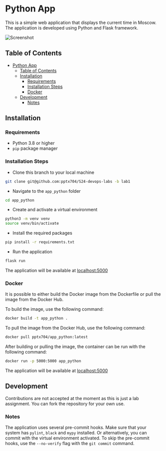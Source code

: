 # Python App

This is a simple web application that displays the current time in Moscow. The application is developed using Python and Flask framework.

![Screenshot](https://i.postimg.cc/XYVk7s95/image.png)

## Table of Contents

- [Python App](#python-app)
  - [Table of Contents](#table-of-contents)
  - [Installation](#installation)
    - [Requirements](#requirements)
    - [Installation Steps](#installation-steps)
    - [Docker](#docker)
  - [Development](#development)
    - [Notes](#notes)

## Installation

### Requirements

- Python 3.8 or higher
- `pip` package manager

### Installation Steps

- Clone this branch to your local machine

```bash
git clone git@github.com:pptx704/S24-devops-labs -b lab1
```

- Navigate to the `app_python` folder

```bash
cd app_python
```

- Create and activate a virtual environment

```bash
python3 -m venv venv
source venv/bin/activate
```

- Install the required packages

```bash
pip install -r requirements.txt
```

- Run the application

```bash
flask run
```

The application will be available at [localhost:5000](http://localhost:5000/)

### Docker

It is possible to either build the Docker image from the Dockerfile or pull the image from the Docker Hub.

To build the image, use the following command:

```bash
docker build -t app_python .
```

To pull the image from the Docker Hub, use the following command:

```bash
docker pull pptx704/app_python:latest
```

After building or pulling the image, the container can be run with the following command:

```bash
docker run -p 5000:5000 app_python
```

The application will be available at [localhost:5000](http://localhost:5000/)

## Development

Contributions are not accepted at the moment as this is just a lab assignment. You can fork the repository for your own use.

### Notes

The application uses several pre-commit hooks. Make sure that your system has `pylint`, `black` and `mypy` installed. Or alternatively, you can commit with the virtual environment activated. To skip the pre-commit hooks, use the `--no-verify` flag with the `git commit` command.

